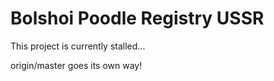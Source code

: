 Bolshoi Poodle Registry USSR
==

This project is currently stalled...

origin/master goes its own way!
